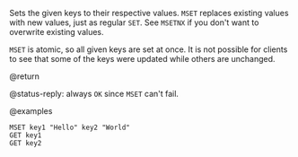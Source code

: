 Sets the given keys to their respective values.
`MSET` replaces existing values with new values, just as regular `SET`.
See `MSETNX` if you don't want to overwrite existing values.

`MSET` is atomic, so all given keys are set at once.
It is not possible for clients to see that some of the keys were updated while
others are unchanged.

@return

@status-reply: always `OK` since `MSET` can't fail.

@examples

```cli
MSET key1 "Hello" key2 "World"
GET key1
GET key2
```
